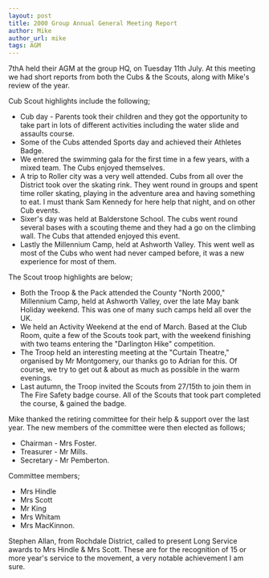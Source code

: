 ```yaml
---
layout: post
title: 2000 Group Annual General Meeting Report
author: Mike
author_url: mike
tags: AGM
---
```


7thA held their AGM at the group HQ, on Tuesday 11th July.
At this meeting we had short reports from both the Cubs & the Scouts, along with Mike's review of the year.

Cub Scout highlights include the following;
* Cub day - Parents took their children and they got the opportunity to take part in lots of different activities including the water slide and assaults course. 
* Some of the Cubs attended Sports day and achieved their Athletes Badge. 
* We entered the swimming gala for the first time in a few years, with a mixed team. The Cubs enjoyed themselves. 
* A trip to Roller city was a very well attended. Cubs from all over the District took over the skating rink. They went round in groups and spent time roller skating, playing in the adventure area and having something to eat. I must thank Sam Kennedy for here help that night, and on other Cub events. 
* Sixer's day was held at Balderstone School. The cubs went round several bases with a scouting theme and they had a go on the climbing wall. The Cubs that attended enjoyed this event. 
* Lastly the Millennium Camp, held at Ashworth Valley. This went well as most of the Cubs who went had never camped before, it was a new experience for most of them. 

The Scout troop highlights are below;
* Both the Troop & the Pack attended the County "North 2000," Millennium Camp, held at Ashworth Valley, over the late May bank Holiday weekend. This was one of many such camps held all over the UK. 
* We held an Activity Weekend at the end of March. Based at the Club Room, quite a few of the Scouts took part, with the weekend finishing with two teams entering the "Darlington Hike" competition. 
* The Troop held an interesting meeting at the "Curtain Theatre," organised by Mr Montgomery, our thanks go to Adrian for this. Of course, we try to get out & about as much as possible in the warm evenings. 
* Last autumn, the Troop invited the Scouts from 27/15th to join them in The Fire Safety badge course. All of the Scouts that took part completed the course, & gained the badge. 

Mike thanked the retiring committee for their help & support over the last year.
The new members of the committee were then elected as follows; 
* Chairman - Mrs Foster.
* Treasurer - Mr Mills.
* Secretary - Mr Pemberton.

Committee members;
* Mrs Hindle
* Mrs Scott
* Mr King
* Mrs Whitam
* Mrs MacKinnon. 

Stephen Allan, from Rochdale District, called to present Long Service awards to Mrs Hindle & Mrs Scott.
These are for the recognition of 15 or more year's service to the movement, a very notable achievement I am sure.
